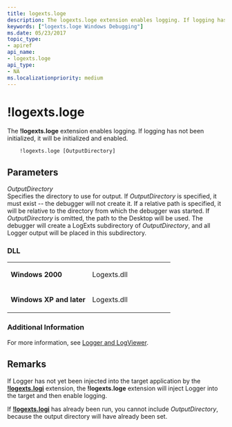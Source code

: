 ```yaml
---
title: logexts.loge
description: The logexts.loge extension enables logging. If logging has not been initialized, it will be initialized and enabled.
keywords: ["logexts.loge Windows Debugging"]
ms.date: 05/23/2017
topic_type:
- apiref
api_name:
- logexts.loge
api_type:
- NA
ms.localizationpriority: medium
---
```


# !logexts.loge


The **!logexts.loge** extension enables logging. If logging has not been initialized, it will be initialized and enabled.

```dbgcmd
    !logexts.loge [OutputDirectory] 
```

## <span id="ddk__logexts_loge_dbg"></span><span id="DDK__LOGEXTS_LOGE_DBG"></span>Parameters


<span id="_______OutputDirectory______"></span><span id="_______outputdirectory______"></span><span id="_______OUTPUTDIRECTORY______"></span> *OutputDirectory*   
Specifies the directory to use for output. If *OutputDirectory* is specified, it must exist -- the debugger will not create it. If a relative path is specified, it will be relative to the directory from which the debugger was started. If *OutputDirectory* is omitted, the path to the Desktop will be used. The debugger will create a LogExts subdirectory of *OutputDirectory*, and all Logger output will be placed in this subdirectory.

### <span id="DLL"></span><span id="dll"></span>DLL

<table>
<colgroup>
<col width="50%" />
<col width="50%" />
</colgroup>
<tbody>
<tr class="odd">
<td align="left"><p><strong>Windows 2000</strong></p></td>
<td align="left"><p>Logexts.dll</p></td>
</tr>
<tr class="even">
<td align="left"><p><strong>Windows XP and later</strong></p></td>
<td align="left"><p>Logexts.dll</p></td>
</tr>
</tbody>
</table>

 

### <span id="Additional_Information"></span><span id="additional_information"></span><span id="ADDITIONAL_INFORMATION"></span>Additional Information

For more information, see [Logger and LogViewer](logger-and-logviewer.md).

## Remarks

If Logger has not yet been injected into the target application by the [**!logexts.logi**](-logexts-logi.md) extension, the **!logexts.loge** extension will inject Logger into the target and then enable logging.

If [**!logexts.logi**](-logexts-logi.md) has already been run, you cannot include *OutputDirectory*, because the output directory will have already been set.

 

 





